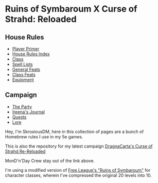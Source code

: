 # Ruins of Symbaroum X Curse of Strahd: Reloaded

## House Rules
 
- [Player Primer](https://skroxiousdm.github.io/SkroxiousDM/1.%20Start%20Here/Player%20primer)
- [House Rules Index](https://skroxiousdm.github.io/SkroxiousDM/7.%20House%20Rules/1.%20House%20Rules%20Index)
- [Class](https://skroxiousdm.github.io/SkroxiousDM/3.Classes/Class)
- [Spell Lists ](https://skroxiousdm.github.io/SkroxiousDM/6.Spells/Spell%20Lists/0%20Spell%20Lists)
- [General Feats](https://skroxiousdm.github.io/SkroxiousDM/4.Feats/General%20Feats)
- [Class Feats](https://skroxiousdm.github.io/SkroxiousDM/4.Feats/Class%20Feats)
- [Equipment](https://skroxiousdm.github.io/SkroxiousDM/5.Equipment/equipment)
  
## Campaign

- [The Party](https://skroxiousdm.github.io/SkroxiousDM/RoS-CoS-RRL/Player%20characters/Party)
- [Ireena's Journal](https://skroxiousdm.github.io/SkroxiousDM/simple-quest/quests/party/shared/journalentry.2fpuvho4zrpautrg)
- [Quests](https://skroxiousdm.github.io/SkroxiousDM/simple-quest/quests/quests)
- [Lore](https://skroxiousdm.github.io/SkroxiousDM/simple-quest/lore/lore-contents)

  
Hey, I'm SkroxiousDM, here in this collection of pages are a bunch of Homebrew rules I use in my 5e games.

This is also the repository for my latest campaign [DragnaCarta's Curse of Strahd Re-Reloaded](https://www.strahdreloaded.com)

MonD'n'Day Crew stay out of the link above.

I'm using a modified version of [Free League's "Ruins of Symbaroum"](https://preview.drivethrurpg.com/en/product/317720/ruins-of-symbaroum-5e-the-promised-land) for character classes, wherein I've compressed the original 20 levels into 10.
